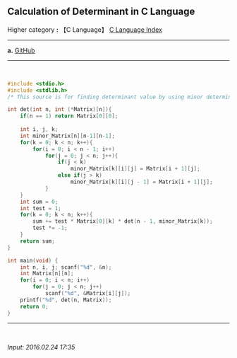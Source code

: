 ## **Calculation of Determinant in C Language**

Higher category **:** 【C Language】 [C Language Index](https://jb243.github.io/pages/802)

---

**a.** [GitHub](https://github.com/JB243/nate9389/blob/main/C/Determinant)

---

<br>

```c
#include <stdio.h>
#include <stdlib.h>
/* This source is for finding determinant value by using minor determinant expansion */

int det(int n, int (*Matrix)[n]){
	if(n == 1) return Matrix[0][0];
	
    int i, j, k;
	int minor_Matrix[n][n-1][n-1];
	for(k = 0; k < n; k++){
		for(i = 0; i < n - 1; i++)
			for(j = 0; j < n; j++){
				if(j < k)
					minor_Matrix[k][i][j] = Matrix[i + 1][j];
				else if(j > k)
					minor_Matrix[k][i][j - 1] = Matrix[i + 1][j];
			}
	}
	int sum = 0;
	int test = 1;
	for(k = 0; k < n; k++){
		sum += test * Matrix[0][k] * det(n - 1, minor_Matrix[k]);
		test *= -1;
	}
	return sum;
}

int main(void) {
	int n, i, j; scanf("%d", &n);
	int Matrix[n][n];
	for(i = 0; i < n; i++)
		for(j = 0; j < n; j++)
			scanf("%d", &Matrix[i][j]);
	printf("%d", det(n, Matrix));
	return 0;
}
```

---

<br>

*Input: 2016.02.24 17:35*

